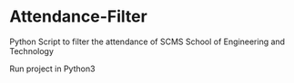 # Attendance-Filter
Python Script to filter the attendance of SCMS School of Engineering and Technology

Run project in Python3
